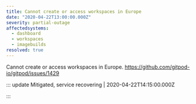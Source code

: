 ```yaml
---
title: Cannot create or access workspaces in Europe
date: "2020-04-22T13:00:00.000Z"
severity: partial-outage
affectedsystems:
  - dashboard
  - workspaces
  - imagebuilds
resolved: true
---
```


Cannot create or access workspaces in Europe. https://github.com/gitpod-io/gitpod/issues/1429

<!--- language code: en -->

::: update Mitigated, service recovering | 2020-04-22T14:15:00.000Z

:::
